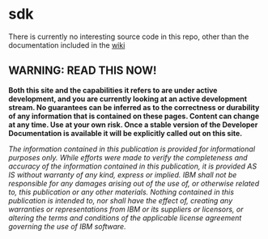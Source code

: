 # sdk

There is currently no interesting source code in this repo, other than the documentation included in the [wiki](https://github.com/open-toolchain/sdk/wiki)

## WARNING: READ THIS NOW!

**Both this site and the capabilities it refers to are under active development, and you are currently looking at an active development stream. No guarantees can be inferred as to the correctness or durability of any information that is contained on these pages. Content can change at any time. Use at your own risk. Once a stable version of the Developer Documentation is available it will be explicitly called out on this site.**

_The information contained in this publication is provided for informational purposes only.  While efforts were made to verify the completeness and accuracy of the information contained in this publication, it is provided AS IS without warranty of any kind, express or implied.  IBM shall not be responsible for any damages arising out of the use of, or otherwise related to, this publication or any other materials.  Nothing contained in this publication is intended to, nor shall have the effect of, creating any warranties or representations from IBM or its suppliers or licensors, or altering the terms and conditions of the applicable license agreement governing the use of IBM software._
